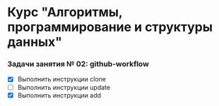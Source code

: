 # Курс "Алгоритмы, программирование и структуры данных"

### Задачи занятия № 02: github-workflow

- [X] Выполнить инструкции clone
- [ ] Выполнить инструкции update
- [X] Выполнить инструкции add
